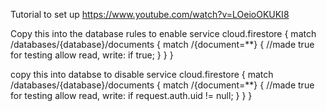 Tutorial to set up https://www.youtube.com/watch?v=LOeioOKUKI8

Copy this into the database rules to enable
service cloud.firestore {
  match /databases/{database}/documents {
    match /{document=**} {
	//made true for testing
      allow read, write: if true;
    }
  }
}

copy this into databse to disable
service cloud.firestore {
  match /databases/{database}/documents {
    match /{document=**} {
	//made true for testing
      allow read, write: if request.auth.uid != null;
    }
  }
}
